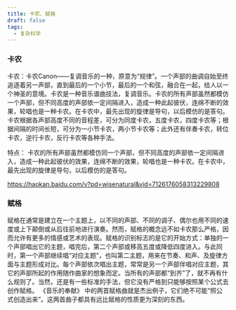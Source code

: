 ```yaml
---
title: 卡农、赋格
draft: false
tags:
  - 复杂科学
---
```


### 卡农

卡农：卡农Canon——复调音乐的一种，原意为“规律”。一个声部的曲调自始至终追逐着另一声部，直到最后的一个小节，最后的一个和弦，融合在一起，给人以一个神圣的意境。卡农是一种音乐谱曲技法，复调音乐。卡农的所有声部虽然都模仿一个声部，但不同高度的声部依一定间隔进入，造成一种此起彼伏，连绵不断的效果，轮唱也是一种卡农。在卡农中，最先出现的旋律是导句，以后模仿的是答句。卡农根据各声部高度不同的音程差，可分为同度卡农，五度卡农，四度卡农等；根据间隔的时间长短，可分为一小节卡农，两小节卡农等；此外还有伴奏卡农，转位卡农，逆行卡农，反行卡农等各种手法。

特点： 卡农的所有声部虽然都模仿同一个声部，但不同高度的声部依一定间隔进入，造成一种此起彼伏的效果，连绵不断的效果，轮唱也是一种卡农。在卡农中，最先出现的旋律是导句，以后模仿的是答句。

https://haokan.baidu.com/v?pd=wisenatural&vid=7126176058313229808

### 赋格

赋格在通常是建立在一个主题上，以不同的声部、不同的调子、偶尔也用不同的速度或上下颠倒或从后往前地进行演奏。然而，赋格的概念远不如卡农那么严格，因而允许有更多的情感或艺术的表现。赋格的识别标志的是它的开始方式：单独的一个声部唱出它的主题，唱完后，第二个声部或移高五度或降低四度进入。与此同时，第一个声部继续唱“对应主题”，也叫第二主题，用来在节奏、和声、及旋律方面与主题形成对比。每个声部依次唱出主题，常常是另一个声部伴唱对应主题，其它的声部所起的作用随作曲家的想象而定。当所有的声部都“到齐”了，就不再有什么规则了。当然，还是有一些标准的手法，但它没有严格到只能够按照某个公式去创作赋格。 《音乐的奉献》 中的两首赋格曲就是杰出例子，它们绝不可能“照公式创造出来”。这两首曲子都具有远比赋格的性质更为深刻的东西。

